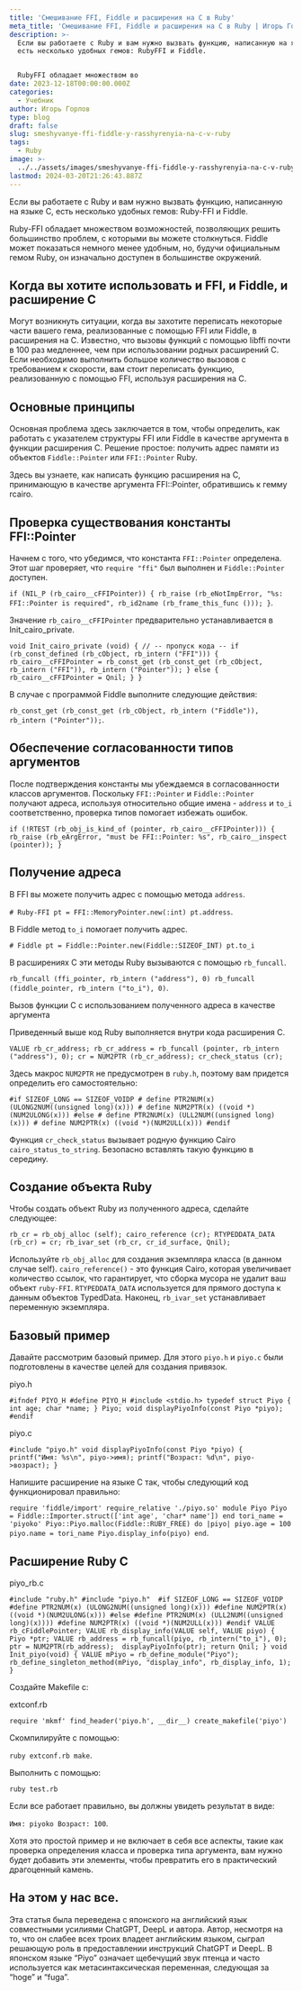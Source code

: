 ```yaml
---
title: 'Смешивание FFI, Fiddle и расширения на C в Ruby'
meta_title: 'Смешивание FFI, Fiddle и расширения на C в Ruby | Игорь Горлов - Фронтeндер'
description: >-
  Если вы работаете с Ruby и вам нужно вызвать функцию, написанную на языке C,
  есть несколько удобных гемов: RubyFFI и Fiddle.


  RubyFFI обладает множеством во
date: 2023-12-18T00:00:00.000Z
categories:
  - Учебник
author: Игорь Горлов
type: blog
draft: false
slug: smeshyvanye-ffi-fiddle-y-rasshyrenyia-na-c-v-ruby
tags:
  - Ruby
image: >-
  ../../assets/images/smeshyvanye-ffi-fiddle-y-rasshyrenyia-na-c-v-ruby-Dec-18-2023.avif
lastmod: 2024-03-20T21:26:43.887Z
---
```


Если вы работаете с Ruby и вам нужно вызвать функцию, написанную на языке C, есть несколько удобных гемов: Ruby-FFI и Fiddle.

Ruby-FFI обладает множеством возможностей, позволяющих решить большинство проблем, с которыми вы можете столкнуться. Fiddle может показаться немного менее удобным, но, будучи официальным гемом Ruby, он изначально доступен в большинстве окружений.

## Когда вы хотите использовать и FFI, и Fiddle, и расширение C

Могут возникнуть ситуации, когда вы захотите переписать некоторые части вашего гема, реализованные с помощью FFI или Fiddle, в расширения на C. Известно, что вызовы функций с помощью libffi почти в 100 раз медленнее, чем при использовании родных расширений C. Если необходимо выполнить большое количество вызовов с требованием к скорости, вам стоит переписать функцию, реализованную с помощью FFI, используя расширения на C.

## Основные принципы

Основная проблема здесь заключается в том, чтобы определить, как работать с указателем структуры FFI или Fiddle в качестве аргумента в функции расширения C. Решение простое: получить адрес памяти из объектов `Fiddle::Pointer` или `FFI::Pointer` Ruby.

Здесь вы узнаете, как написать функцию расширения на C, принимающую в качестве аргумента FFI::Pointer, обратившись к гемму rcairo.

## Проверка существования константы FFI::Pointer

Начнем с того, что убедимся, что константа `FFI::Pointer` определена. Этот шаг проверяет, что `require "ffi"` был выполнен и `Fiddle::Pointer` доступен.

`if (NIL_P (rb_cairo__cFFIPointer)) { rb_raise (rb_eNotImpError, "%s: FFI::Pointer is required", rb_id2name (rb_frame_this_func ())); }`.

Значение `rb_cairo__cFFIPointer` предварительно устанавливается в Init_cairo_private.

`void Init_cairo_private (void) { // -- пропуск кода -- if (rb_const_defined (rb_cObject, rb_intern ("FFI"))) { rb_cairo__cFFIPointer = rb_const_get (rb_const_get (rb_cObject, rb_intern ("FFI")), rb_intern ("Pointer")); } else { rb_cairo__cFFIPointer = Qnil; } }`

В случае с программой Fiddle выполните следующие действия:

`rb_const_get (rb_const_get (rb_cObject, rb_intern ("Fiddle")), rb_intern ("Pointer"));`.

## Обеспечение согласованности типов аргументов

После подтверждения константы мы убеждаемся в согласованности классов аргументов. Поскольку `FFI::Pointer` и `Fiddle::Pointer` получают адреса, используя относительно общие имена - `address` и `to_i` соответственно, проверка типов помогает избежать ошибок.

`if (!RTEST (rb_obj_is_kind_of (pointer, rb_cairo__cFFIPointer))) { rb_raise (rb_eArgError, "must be FFI::Pointer: %s", rb_cairo__inspect (pointer)); }`

## Получение адреса

В FFI вы можете получить адрес с помощью метода `address`.

`# Ruby-FFI pt = FFI::MemoryPointer.new(:int) pt.address`.

В Fiddle метод `to_i` помогает получить адрес.

`# Fiddle pt = Fiddle::Pointer.new(Fiddle::SIZEOF_INT) pt.to_i`

В расширениях C эти методы Ruby вызываются с помощью `rb_funcall`.

`rb_funcall (ffi_pointer, rb_intern ("address"), 0) rb_funcall (fiddle_pointer, rb_intern ("to_i"), 0)`.

Вызов функции C с использованием полученного адреса в качестве аргумента

Приведенный выше код Ruby выполняется внутри кода расширения C.

`VALUE rb_cr_address; rb_cr_address = rb_funcall (pointer, rb_intern ("address"), 0); cr = NUM2PTR (rb_cr_address); cr_check_status (cr);`

Здесь макрос `NUM2PTR` не предусмотрен в `ruby.h`, поэтому вам придется определить его самостоятельно:

`#if SIZEOF_LONG == SIZEOF_VOIDP # define PTR2NUM(x) (ULONG2NUM((unsigned long)(x))) # define NUM2PTR(x) ((void *)(NUM2ULONG(x))) #else # define PTR2NUM(x) (ULL2NUM((unsigned long)(x))) # define NUM2PTR(x) ((void *)(NUM2ULL(x))) #endif`

Функция `cr_check_status` вызывает родную функцию Cairo `cairo_status_to_string`. Безопасно вставлять такую функцию в середину.

## Создание объекта Ruby

Чтобы создать объект Ruby из полученного адреса, сделайте следующее:

`rb_cr = rb_obj_alloc (self); cairo_reference (cr); RTYPEDDATA_DATA (rb_cr) = cr; rb_ivar_set (rb_cr, cr_id_surface, Qnil);`

Используйте `rb_obj_alloc` для создания экземпляра класса (в данном случае self). `cairo_reference()` - это функция Cairo, которая увеличивает количество ссылок, что гарантирует, что сборка мусора не удалит ваш объект `ruby-FFI`. `RTYPEDDATA_DATA` используется для прямого доступа к данным объектов TypedData. Наконец, `rb_ivar_set` устанавливает переменную экземпляра.

## Базовый пример

Давайте рассмотрим базовый пример. Для этого `piyo.h` и `piyo.c` были подготовлены в качестве целей для создания привязок.

piyo.h

`#ifndef PIYO_H #define PIYO_H #include <stdio.h> typedef struct Piyo { int age; char *name; } Piyo; void displayPiyoInfo(const Piyo *piyo); #endif`

piyo.c

`#include "piyo.h" void displayPiyoInfo(const Piyo *piyo) { printf("Имя: %s\n", piyo->имя); printf("Возраст: %d\n", piyo->возраст); }`

Напишите расширение на языке C так, чтобы следующий код функционировал правильно:

`require 'fiddle/import' require_relative './piyo.so' module Piyo Piyo = Fiddle::Importer.struct(['int age', 'char* name']) end tori_name = 'piyoko' Piyo::Piyo.malloc(Fiddle::RUBY_FREE) do |piyo| piyo.age = 100 piyo.name = tori_name Piyo.display_info(piyo) end`.

## Расширение Ruby C

piyo_rb.c

`#include "ruby.h" #include "piyo.h"  #if SIZEOF_LONG == SIZEOF_VOIDP #define PTR2NUM(x) (ULONG2NUM((unsigned long)(x))) #define NUM2PTR(x) ((void *)(NUM2ULONG(x))) #else #define PTR2NUM(x) (ULL2NUM((unsigned long)(x)))) #define NUM2PTR(x) ((void *)(NUM2ULL(x))) #endif VALUE rb_cFiddlePointer; VALUE rb_display_info(VALUE self, VALUE piyo) { Piyo *ptr; VALUE rb_address = rb_funcall(piyo, rb_intern("to_i"), 0); ptr = NUM2PTR(rb_address);  displayPiyoInfo(ptr); return Qnil; } void Init_piyo(void) { VALUE mPiyo = rb_define_module("Piyo"); rb_define_singleton_method(mPiyo, "display_info", rb_display_info, 1); }`

Создайте Makefile с:

extconf.rb

`require 'mkmf' find_header('piyo.h', __dir__) create_makefile('piyo')`

Скомпилируйте с помощью:

`ruby extconf.rb make`.

Выполнить с помощью:

`ruby test.rb`

Если все работает правильно, вы должны увидеть результат в виде:

`Имя: piyoko Возраст: 100`.

Хотя это простой пример и не включает в себя все аспекты, такие как проверка определения класса и проверка типа аргумента, вам нужно будет добавить эти элементы, чтобы превратить его в практический драгоценный камень.

## На этом у нас все.

Эта статья была переведена с японского на английский язык совместными усилиями ChatGPT, DeepL и автора. Автор, несмотря на то, что он слабее всех троих владеет английским языком, сыграл решающую роль в предоставлении инструкций ChatGPT и DeepL. В японском языке “Piyo” означает щебечущий звук птенца и часто используется как метасинтаксическая переменная, следующая за “hoge” и “fuga”.
